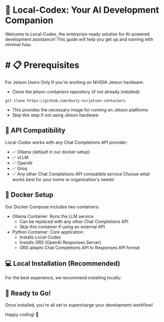 # 🚀 Local-Codex: Your AI Development Companion
Welcome to Local-Codex, the enterprise-ready solution for AI-powered development assistance! This guide will help you get up and running with minimal fuss.

# # 📋 Prerequisites
For Jetson Users Only
If you're working on NVIDIA Jetson hardware:

- Clone the jetson-containers repository (if not already installed):
```
git clone https://github.com/dusty-nv/jetson-containers
```
- This provides the necessary image for running on Jetson platforms
- Skip this step if not using Jetson hardware

## 🔌 API Compatibility
Local-Codex works with any Chat Completions API provider:
- ✅ Ollama (default in our docker setup)
- ✅ vLLM
- ✅ OpenAI
- ✅ Groq
- ✅ Any other Chat Completions API compatible service
Choose what works best for your home or organization's needs!

## 🐳 Docker Setup
Our Docker Compose includes two containers:
- Ollama Container: Runs the LLM service
  - Can be replaced with any other Chat Completions API
  - Skip this container if using an external API
- Python Container: Core application
  - Installs Local-Codex
  - Installs ORS (OpenAI Responses Server)
  - ORS adapts Chat Completions API to Responses API format

## 💻 Local Installation (Recommended)
For the best experience, we recommend installing locally:

## 🌟 Ready to Go!
Once installed, you're all set to supercharge your development workflow!

Happy coding! 💪

